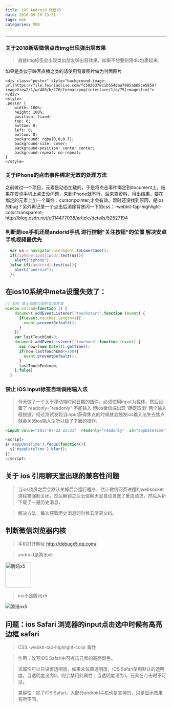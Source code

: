 ```yaml
---
title: iOS Android 微信X5
date: 2016-09-20 23:31
tags: mob
categories: MOB
---
```

------

<!-- more -->

### 关于2018新版微信点击img出现弹出层效果

> 直接img标签会出现类似朋友弹出层效果，如果不想要则用div包裹起来。

如果是类似于映客直播之类的请使用背景图片做为封面图片
```
<div class="poster" style="background-image: url(https://file.feiniaolive.com/fc5026378c1b5540aa7085ab68ce5858?imageView2/1/w/480/h/270/format/png/interlace/1/q/75|imageslim)">
</div>
<style>
.poster {
    width: 100%;
    height: 100%;
    position: fixed;
    top: 0;
    bottom: 0;
    left: 0;
    bottom: 0;
    background: rgba(0,0,0.7);
    background-size: cover;
    background-position: center center;
    background-repeat: no-repeat;
}
</style>
```

### 关于iPhone的点击事件绑定无效的处理方法
之前做过一个项目，元素是动态加载的，于是将点击事件绑定到document上，结果在安卓手机上点击没问题，来到iPhone就不行，后来查资料，得出结果，要在绑定的元素上加一个属性：cursor:pointer;才会有效。暂时还没找到原因，是ios的bug？另外再记录一个点击后消除背景闪一下的css：-webkit-tap-highlight-color:transparent;
http://blog.csdn.net/u014477038/article/details/52527194


### 判断是ios手机还是andorid手机 进行控制"关注按钮"的位置 解决安卓手机视频最优先

```javascript
  var ua = navigator.userAgent.toLowerCase();
  if(/iphone|ipad|ipod/.test(ua)){
    alert("iphone");
  }else if(/android/.test(ua)){
    alert("android");
  };
```

## 在ios10系统中meta设置失效了：
```javascript
// IOS 禁止缩放页面的实现方法
window.onload=function () {
    document.addEventListener('touchstart',function (event) {
      if(event.touches.length>1){
        event.preventDefault();
      }
    })
    var lastTouchEnd=0;
    document.addEventListener('touchend',function (event) {
      var now=(new Date()).getTime();
      if(now-lastTouchEnd<=300){
        event.preventDefault();
      }
      lastTouchEnd=now;
    },false)
  }
```

### 禁止 iOS input标签自动调用输入法

> 今天做了一个关于移动端时间日期的插件，必须使用input为载体，然后设置了 readonly="readonly" 不能输入 但ios微信端出现  ‘确定取消’ 两个输入框按键，经过测试发现当input获得焦点的时候就会触发ios输入法失去焦点就会关闭ios输入法所以做了下面的操作.

```html
<input value="2017-07-22 23:31"  readonly="readonly"  id="appDateTime"  type="text">
```

```javascript
<script>
$('#appDateTime').focus(function(){
  $('#appDateTime').blur();
});
</script>

```

## 关于 ios 引用聊天室出现的兼容性问题

> 当ios锁屏之后会默认关掉后台运行程序，估计微信网页进程的websocket进程被强制关闭，然后解锁之后云信聊天室自动发送了重连请求，然后从新下载了一遍历史消息。

> 解决方法，每次获取历史消息的时候去清空文档。


## 判断微信浏览器内核

> 手机打开网址 <http://debugx5.qq.com/>

> android是腾讯x5

<img src="/images/txX5.png" alt="腾讯x5"  height="80">

> ios不是腾讯x5

<img src="/images/txnX5.png" alt="腾讯nx5">

## 问题：ios Safari 浏览器的input点击选中时候有高亮边框 safari

> CSS:-webkit-tap-highlight-color 属性

> 作用：改写iOS Safari中可点击元素的高亮颜色。

> 该属性可以只设置透明度。如果未设置透明度，iOS Safari使用默认的透明度。当透明度设为0，则会禁用此属性；当透明度设为1，元素在点击时不可见。

> 兼容性：除了iOS Safari，大部分android手机也是支持的，只是显示效果有所不同。


